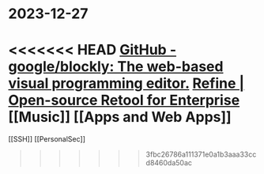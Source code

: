 # 2023-12-27

<<<<<<< HEAD
[GitHub - google/blockly: The web-based visual programming editor.](https://github.com/google/blockly)
[Refine | Open-source Retool for Enterprise](https://refine.dev/)
[[Music]]
[[Apps and Web Apps]]
=======
[[SSH]]
[[PersonalSec]]
>>>>>>> 3fbc26786a111371e0a1b3aaa33ccd8460da50ac
